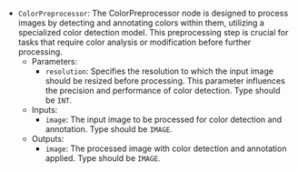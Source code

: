- `ColorPreprocessor`: The ColorPreprocessor node is designed to process images by detecting and annotating colors within them, utilizing a specialized color detection model. This preprocessing step is crucial for tasks that require color analysis or modification before further processing.
    - Parameters:
        - `resolution`: Specifies the resolution to which the input image should be resized before processing. This parameter influences the precision and performance of color detection. Type should be `INT`.
    - Inputs:
        - `image`: The input image to be processed for color detection and annotation. Type should be `IMAGE`.
    - Outputs:
        - `image`: The processed image with color detection and annotation applied. Type should be `IMAGE`.
